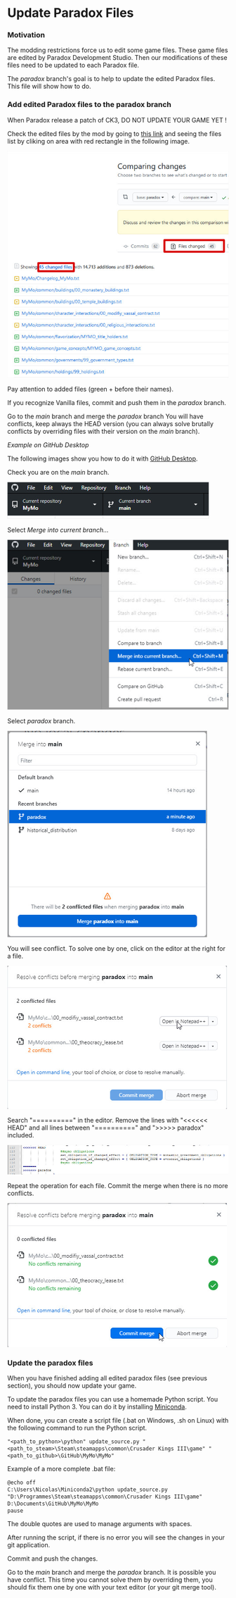 # Update Paradox Files

### Motivation
The modding restrictions force us to edit some game files.
These game files are edited by Paradox Development Studio.
Then our modifications of these files need to be updated to each Paradox file.

The *paradox* branch's goal is to help to update the edited Paradox files.
This file will show how to do.

### Add edited Paradox files to the paradox branch
When Paradox release a patch of CK3, DO NOT UPDATE YOUR GAME YET !

Check the edited files by the mod by going to [this link](https://github.com/ArkoG/MyMo/compare/paradox...main) and seeing the files list by cliking on area with red rectangle in the following image.

![List of edited files by the mod](images/edited_files.jpg)

Pay attention to added files (green + before their names).

If you recognize Vanilla files, commit and push them in the *paradox* branch. 

Go to the *main* branch and merge the *paradox* branch You will have conflicts, keep always the HEAD version (you can always solve brutally conflicts by overriding files with their version on the *main* branch).

*Example on GitHub Desktop*

The following images show you how to do it with [GitHub Desktop](https://desktop.github.com/).

Check you are on the *main* branch.

![Main branch on GitHub Desktop](images/main_branch.jpg)

Select *Merge into current branch...*

![Merge branch menu on GitHub Desktop](images/merge_branch.jpg)

Select *paradox* branch.

![Merge with branch branch on GitHub Desktop](images/merge_paradox_branch.jpg)

You will see conflict. To solve one by one, click on the editor at the right for a file.

![Merge with branch branch on GitHub Desktop](images/merge_conflict.jpg)

Search "==========" in the editor.
Remove the lines with "<<<<<< HEAD" and all lines between "==========" and ">>>>> paradox" included.

![Solve conflict in editor](images/solve_conflict.jpg)

Repeat the operation for each file. Commit the merge when there is no more conflicts.

![Commit merge on GitHub Desktop](images/commit_merge.jpg)

### Update the paradox files
When you have finished adding all edited paradox files (see previous section), you should now update your game.

To update the paradox files you can use a homemade Python script.
You need to install Python 3. You can do it by installing [Miniconda](https://docs.conda.io/en/latest/miniconda.html).

When done, you can create a script file (.bat on Windows, .sh on Linux) with the following command to run the Python script.
```
"<path_to_python>\python" update_source.py "<path_to_steam>\Steam\steamapps\common\Crusader Kings III\game" "<path_to_github>\GitHub\MyMo\MyMo"
```

Example of a more complete .bat file:
```
@echo off
C:\Users\Nicolas\Miniconda2\python update_source.py "D:\Programmes\Steam\steamapps\common\Crusader Kings III\game" D:\Documents\GitHub\MyMo\MyMo
pause
```

The double quotes are used to manage arguments with spaces.

After running the script, if there is no error you will see the changes in your git application.

Commit and push the changes.

Go to the *main* branch and merge the *paradox* branch.
It is possible you have conflict. This time you cannot solve them by overriding them, you should fix them one by one with your text editor (or your git merge tool).
